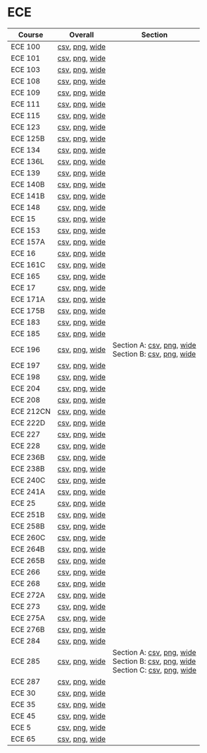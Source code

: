 # ECE

| Course | Overall | Section |
| ------ | ------- | ------- |
| ECE 100 | [csv](https://github.com/UCSD-Historical-Enrollment-Data/2025Spring/blob/main/overall/ECE%20100.csv), [png](https://raw.githubusercontent.com/UCSD-Historical-Enrollment-Data/2025Spring/main/plot_overall/ECE%20100.png), [wide](https://raw.githubusercontent.com/UCSD-Historical-Enrollment-Data/2025Spring/main/plot_overall_wide/ECE%20100.png) |  |
| ECE 101 | [csv](https://github.com/UCSD-Historical-Enrollment-Data/2025Spring/blob/main/overall/ECE%20101.csv), [png](https://raw.githubusercontent.com/UCSD-Historical-Enrollment-Data/2025Spring/main/plot_overall/ECE%20101.png), [wide](https://raw.githubusercontent.com/UCSD-Historical-Enrollment-Data/2025Spring/main/plot_overall_wide/ECE%20101.png) |  |
| ECE 103 | [csv](https://github.com/UCSD-Historical-Enrollment-Data/2025Spring/blob/main/overall/ECE%20103.csv), [png](https://raw.githubusercontent.com/UCSD-Historical-Enrollment-Data/2025Spring/main/plot_overall/ECE%20103.png), [wide](https://raw.githubusercontent.com/UCSD-Historical-Enrollment-Data/2025Spring/main/plot_overall_wide/ECE%20103.png) |  |
| ECE 108 | [csv](https://github.com/UCSD-Historical-Enrollment-Data/2025Spring/blob/main/overall/ECE%20108.csv), [png](https://raw.githubusercontent.com/UCSD-Historical-Enrollment-Data/2025Spring/main/plot_overall/ECE%20108.png), [wide](https://raw.githubusercontent.com/UCSD-Historical-Enrollment-Data/2025Spring/main/plot_overall_wide/ECE%20108.png) |  |
| ECE 109 | [csv](https://github.com/UCSD-Historical-Enrollment-Data/2025Spring/blob/main/overall/ECE%20109.csv), [png](https://raw.githubusercontent.com/UCSD-Historical-Enrollment-Data/2025Spring/main/plot_overall/ECE%20109.png), [wide](https://raw.githubusercontent.com/UCSD-Historical-Enrollment-Data/2025Spring/main/plot_overall_wide/ECE%20109.png) |  |
| ECE 111 | [csv](https://github.com/UCSD-Historical-Enrollment-Data/2025Spring/blob/main/overall/ECE%20111.csv), [png](https://raw.githubusercontent.com/UCSD-Historical-Enrollment-Data/2025Spring/main/plot_overall/ECE%20111.png), [wide](https://raw.githubusercontent.com/UCSD-Historical-Enrollment-Data/2025Spring/main/plot_overall_wide/ECE%20111.png) |  |
| ECE 115 | [csv](https://github.com/UCSD-Historical-Enrollment-Data/2025Spring/blob/main/overall/ECE%20115.csv), [png](https://raw.githubusercontent.com/UCSD-Historical-Enrollment-Data/2025Spring/main/plot_overall/ECE%20115.png), [wide](https://raw.githubusercontent.com/UCSD-Historical-Enrollment-Data/2025Spring/main/plot_overall_wide/ECE%20115.png) |  |
| ECE 123 | [csv](https://github.com/UCSD-Historical-Enrollment-Data/2025Spring/blob/main/overall/ECE%20123.csv), [png](https://raw.githubusercontent.com/UCSD-Historical-Enrollment-Data/2025Spring/main/plot_overall/ECE%20123.png), [wide](https://raw.githubusercontent.com/UCSD-Historical-Enrollment-Data/2025Spring/main/plot_overall_wide/ECE%20123.png) |  |
| ECE 125B | [csv](https://github.com/UCSD-Historical-Enrollment-Data/2025Spring/blob/main/overall/ECE%20125B.csv), [png](https://raw.githubusercontent.com/UCSD-Historical-Enrollment-Data/2025Spring/main/plot_overall/ECE%20125B.png), [wide](https://raw.githubusercontent.com/UCSD-Historical-Enrollment-Data/2025Spring/main/plot_overall_wide/ECE%20125B.png) |  |
| ECE 134 | [csv](https://github.com/UCSD-Historical-Enrollment-Data/2025Spring/blob/main/overall/ECE%20134.csv), [png](https://raw.githubusercontent.com/UCSD-Historical-Enrollment-Data/2025Spring/main/plot_overall/ECE%20134.png), [wide](https://raw.githubusercontent.com/UCSD-Historical-Enrollment-Data/2025Spring/main/plot_overall_wide/ECE%20134.png) |  |
| ECE 136L | [csv](https://github.com/UCSD-Historical-Enrollment-Data/2025Spring/blob/main/overall/ECE%20136L.csv), [png](https://raw.githubusercontent.com/UCSD-Historical-Enrollment-Data/2025Spring/main/plot_overall/ECE%20136L.png), [wide](https://raw.githubusercontent.com/UCSD-Historical-Enrollment-Data/2025Spring/main/plot_overall_wide/ECE%20136L.png) |  |
| ECE 139 | [csv](https://github.com/UCSD-Historical-Enrollment-Data/2025Spring/blob/main/overall/ECE%20139.csv), [png](https://raw.githubusercontent.com/UCSD-Historical-Enrollment-Data/2025Spring/main/plot_overall/ECE%20139.png), [wide](https://raw.githubusercontent.com/UCSD-Historical-Enrollment-Data/2025Spring/main/plot_overall_wide/ECE%20139.png) |  |
| ECE 140B | [csv](https://github.com/UCSD-Historical-Enrollment-Data/2025Spring/blob/main/overall/ECE%20140B.csv), [png](https://raw.githubusercontent.com/UCSD-Historical-Enrollment-Data/2025Spring/main/plot_overall/ECE%20140B.png), [wide](https://raw.githubusercontent.com/UCSD-Historical-Enrollment-Data/2025Spring/main/plot_overall_wide/ECE%20140B.png) |  |
| ECE 141B | [csv](https://github.com/UCSD-Historical-Enrollment-Data/2025Spring/blob/main/overall/ECE%20141B.csv), [png](https://raw.githubusercontent.com/UCSD-Historical-Enrollment-Data/2025Spring/main/plot_overall/ECE%20141B.png), [wide](https://raw.githubusercontent.com/UCSD-Historical-Enrollment-Data/2025Spring/main/plot_overall_wide/ECE%20141B.png) |  |
| ECE 148 | [csv](https://github.com/UCSD-Historical-Enrollment-Data/2025Spring/blob/main/overall/ECE%20148.csv), [png](https://raw.githubusercontent.com/UCSD-Historical-Enrollment-Data/2025Spring/main/plot_overall/ECE%20148.png), [wide](https://raw.githubusercontent.com/UCSD-Historical-Enrollment-Data/2025Spring/main/plot_overall_wide/ECE%20148.png) |  |
| ECE 15 | [csv](https://github.com/UCSD-Historical-Enrollment-Data/2025Spring/blob/main/overall/ECE%2015.csv), [png](https://raw.githubusercontent.com/UCSD-Historical-Enrollment-Data/2025Spring/main/plot_overall/ECE%2015.png), [wide](https://raw.githubusercontent.com/UCSD-Historical-Enrollment-Data/2025Spring/main/plot_overall_wide/ECE%2015.png) |  |
| ECE 153 | [csv](https://github.com/UCSD-Historical-Enrollment-Data/2025Spring/blob/main/overall/ECE%20153.csv), [png](https://raw.githubusercontent.com/UCSD-Historical-Enrollment-Data/2025Spring/main/plot_overall/ECE%20153.png), [wide](https://raw.githubusercontent.com/UCSD-Historical-Enrollment-Data/2025Spring/main/plot_overall_wide/ECE%20153.png) |  |
| ECE 157A | [csv](https://github.com/UCSD-Historical-Enrollment-Data/2025Spring/blob/main/overall/ECE%20157A.csv), [png](https://raw.githubusercontent.com/UCSD-Historical-Enrollment-Data/2025Spring/main/plot_overall/ECE%20157A.png), [wide](https://raw.githubusercontent.com/UCSD-Historical-Enrollment-Data/2025Spring/main/plot_overall_wide/ECE%20157A.png) |  |
| ECE 16 | [csv](https://github.com/UCSD-Historical-Enrollment-Data/2025Spring/blob/main/overall/ECE%2016.csv), [png](https://raw.githubusercontent.com/UCSD-Historical-Enrollment-Data/2025Spring/main/plot_overall/ECE%2016.png), [wide](https://raw.githubusercontent.com/UCSD-Historical-Enrollment-Data/2025Spring/main/plot_overall_wide/ECE%2016.png) |  |
| ECE 161C | [csv](https://github.com/UCSD-Historical-Enrollment-Data/2025Spring/blob/main/overall/ECE%20161C.csv), [png](https://raw.githubusercontent.com/UCSD-Historical-Enrollment-Data/2025Spring/main/plot_overall/ECE%20161C.png), [wide](https://raw.githubusercontent.com/UCSD-Historical-Enrollment-Data/2025Spring/main/plot_overall_wide/ECE%20161C.png) |  |
| ECE 165 | [csv](https://github.com/UCSD-Historical-Enrollment-Data/2025Spring/blob/main/overall/ECE%20165.csv), [png](https://raw.githubusercontent.com/UCSD-Historical-Enrollment-Data/2025Spring/main/plot_overall/ECE%20165.png), [wide](https://raw.githubusercontent.com/UCSD-Historical-Enrollment-Data/2025Spring/main/plot_overall_wide/ECE%20165.png) |  |
| ECE 17 | [csv](https://github.com/UCSD-Historical-Enrollment-Data/2025Spring/blob/main/overall/ECE%2017.csv), [png](https://raw.githubusercontent.com/UCSD-Historical-Enrollment-Data/2025Spring/main/plot_overall/ECE%2017.png), [wide](https://raw.githubusercontent.com/UCSD-Historical-Enrollment-Data/2025Spring/main/plot_overall_wide/ECE%2017.png) |  |
| ECE 171A | [csv](https://github.com/UCSD-Historical-Enrollment-Data/2025Spring/blob/main/overall/ECE%20171A.csv), [png](https://raw.githubusercontent.com/UCSD-Historical-Enrollment-Data/2025Spring/main/plot_overall/ECE%20171A.png), [wide](https://raw.githubusercontent.com/UCSD-Historical-Enrollment-Data/2025Spring/main/plot_overall_wide/ECE%20171A.png) |  |
| ECE 175B | [csv](https://github.com/UCSD-Historical-Enrollment-Data/2025Spring/blob/main/overall/ECE%20175B.csv), [png](https://raw.githubusercontent.com/UCSD-Historical-Enrollment-Data/2025Spring/main/plot_overall/ECE%20175B.png), [wide](https://raw.githubusercontent.com/UCSD-Historical-Enrollment-Data/2025Spring/main/plot_overall_wide/ECE%20175B.png) |  |
| ECE 183 | [csv](https://github.com/UCSD-Historical-Enrollment-Data/2025Spring/blob/main/overall/ECE%20183.csv), [png](https://raw.githubusercontent.com/UCSD-Historical-Enrollment-Data/2025Spring/main/plot_overall/ECE%20183.png), [wide](https://raw.githubusercontent.com/UCSD-Historical-Enrollment-Data/2025Spring/main/plot_overall_wide/ECE%20183.png) |  |
| ECE 185 | [csv](https://github.com/UCSD-Historical-Enrollment-Data/2025Spring/blob/main/overall/ECE%20185.csv), [png](https://raw.githubusercontent.com/UCSD-Historical-Enrollment-Data/2025Spring/main/plot_overall/ECE%20185.png), [wide](https://raw.githubusercontent.com/UCSD-Historical-Enrollment-Data/2025Spring/main/plot_overall_wide/ECE%20185.png) |  |
| ECE 196 | [csv](https://github.com/UCSD-Historical-Enrollment-Data/2025Spring/blob/main/overall/ECE%20196.csv), [png](https://raw.githubusercontent.com/UCSD-Historical-Enrollment-Data/2025Spring/main/plot_overall/ECE%20196.png), [wide](https://raw.githubusercontent.com/UCSD-Historical-Enrollment-Data/2025Spring/main/plot_overall_wide/ECE%20196.png) | Section A: [csv](https://github.com/UCSD-Historical-Enrollment-Data/2025Spring/blob/main/section/ECE%20196_A.csv), [png](https://raw.githubusercontent.com/UCSD-Historical-Enrollment-Data/2025Spring/main/plot_section/ECE%20196_A.png), [wide](https://raw.githubusercontent.com/UCSD-Historical-Enrollment-Data/2025Spring/main/plot_section_wide/ECE%20196_A.png)<br>Section B: [csv](https://github.com/UCSD-Historical-Enrollment-Data/2025Spring/blob/main/section/ECE%20196_B.csv), [png](https://raw.githubusercontent.com/UCSD-Historical-Enrollment-Data/2025Spring/main/plot_section/ECE%20196_B.png), [wide](https://raw.githubusercontent.com/UCSD-Historical-Enrollment-Data/2025Spring/main/plot_section_wide/ECE%20196_B.png) |
| ECE 197 | [csv](https://github.com/UCSD-Historical-Enrollment-Data/2025Spring/blob/main/overall/ECE%20197.csv), [png](https://raw.githubusercontent.com/UCSD-Historical-Enrollment-Data/2025Spring/main/plot_overall/ECE%20197.png), [wide](https://raw.githubusercontent.com/UCSD-Historical-Enrollment-Data/2025Spring/main/plot_overall_wide/ECE%20197.png) |  |
| ECE 198 | [csv](https://github.com/UCSD-Historical-Enrollment-Data/2025Spring/blob/main/overall/ECE%20198.csv), [png](https://raw.githubusercontent.com/UCSD-Historical-Enrollment-Data/2025Spring/main/plot_overall/ECE%20198.png), [wide](https://raw.githubusercontent.com/UCSD-Historical-Enrollment-Data/2025Spring/main/plot_overall_wide/ECE%20198.png) |  |
| ECE 204 | [csv](https://github.com/UCSD-Historical-Enrollment-Data/2025Spring/blob/main/overall/ECE%20204.csv), [png](https://raw.githubusercontent.com/UCSD-Historical-Enrollment-Data/2025Spring/main/plot_overall/ECE%20204.png), [wide](https://raw.githubusercontent.com/UCSD-Historical-Enrollment-Data/2025Spring/main/plot_overall_wide/ECE%20204.png) |  |
| ECE 208 | [csv](https://github.com/UCSD-Historical-Enrollment-Data/2025Spring/blob/main/overall/ECE%20208.csv), [png](https://raw.githubusercontent.com/UCSD-Historical-Enrollment-Data/2025Spring/main/plot_overall/ECE%20208.png), [wide](https://raw.githubusercontent.com/UCSD-Historical-Enrollment-Data/2025Spring/main/plot_overall_wide/ECE%20208.png) |  |
| ECE 212CN | [csv](https://github.com/UCSD-Historical-Enrollment-Data/2025Spring/blob/main/overall/ECE%20212CN.csv), [png](https://raw.githubusercontent.com/UCSD-Historical-Enrollment-Data/2025Spring/main/plot_overall/ECE%20212CN.png), [wide](https://raw.githubusercontent.com/UCSD-Historical-Enrollment-Data/2025Spring/main/plot_overall_wide/ECE%20212CN.png) |  |
| ECE 222D | [csv](https://github.com/UCSD-Historical-Enrollment-Data/2025Spring/blob/main/overall/ECE%20222D.csv), [png](https://raw.githubusercontent.com/UCSD-Historical-Enrollment-Data/2025Spring/main/plot_overall/ECE%20222D.png), [wide](https://raw.githubusercontent.com/UCSD-Historical-Enrollment-Data/2025Spring/main/plot_overall_wide/ECE%20222D.png) |  |
| ECE 227 | [csv](https://github.com/UCSD-Historical-Enrollment-Data/2025Spring/blob/main/overall/ECE%20227.csv), [png](https://raw.githubusercontent.com/UCSD-Historical-Enrollment-Data/2025Spring/main/plot_overall/ECE%20227.png), [wide](https://raw.githubusercontent.com/UCSD-Historical-Enrollment-Data/2025Spring/main/plot_overall_wide/ECE%20227.png) |  |
| ECE 228 | [csv](https://github.com/UCSD-Historical-Enrollment-Data/2025Spring/blob/main/overall/ECE%20228.csv), [png](https://raw.githubusercontent.com/UCSD-Historical-Enrollment-Data/2025Spring/main/plot_overall/ECE%20228.png), [wide](https://raw.githubusercontent.com/UCSD-Historical-Enrollment-Data/2025Spring/main/plot_overall_wide/ECE%20228.png) |  |
| ECE 236B | [csv](https://github.com/UCSD-Historical-Enrollment-Data/2025Spring/blob/main/overall/ECE%20236B.csv), [png](https://raw.githubusercontent.com/UCSD-Historical-Enrollment-Data/2025Spring/main/plot_overall/ECE%20236B.png), [wide](https://raw.githubusercontent.com/UCSD-Historical-Enrollment-Data/2025Spring/main/plot_overall_wide/ECE%20236B.png) |  |
| ECE 238B | [csv](https://github.com/UCSD-Historical-Enrollment-Data/2025Spring/blob/main/overall/ECE%20238B.csv), [png](https://raw.githubusercontent.com/UCSD-Historical-Enrollment-Data/2025Spring/main/plot_overall/ECE%20238B.png), [wide](https://raw.githubusercontent.com/UCSD-Historical-Enrollment-Data/2025Spring/main/plot_overall_wide/ECE%20238B.png) |  |
| ECE 240C | [csv](https://github.com/UCSD-Historical-Enrollment-Data/2025Spring/blob/main/overall/ECE%20240C.csv), [png](https://raw.githubusercontent.com/UCSD-Historical-Enrollment-Data/2025Spring/main/plot_overall/ECE%20240C.png), [wide](https://raw.githubusercontent.com/UCSD-Historical-Enrollment-Data/2025Spring/main/plot_overall_wide/ECE%20240C.png) |  |
| ECE 241A | [csv](https://github.com/UCSD-Historical-Enrollment-Data/2025Spring/blob/main/overall/ECE%20241A.csv), [png](https://raw.githubusercontent.com/UCSD-Historical-Enrollment-Data/2025Spring/main/plot_overall/ECE%20241A.png), [wide](https://raw.githubusercontent.com/UCSD-Historical-Enrollment-Data/2025Spring/main/plot_overall_wide/ECE%20241A.png) |  |
| ECE 25 | [csv](https://github.com/UCSD-Historical-Enrollment-Data/2025Spring/blob/main/overall/ECE%2025.csv), [png](https://raw.githubusercontent.com/UCSD-Historical-Enrollment-Data/2025Spring/main/plot_overall/ECE%2025.png), [wide](https://raw.githubusercontent.com/UCSD-Historical-Enrollment-Data/2025Spring/main/plot_overall_wide/ECE%2025.png) |  |
| ECE 251B | [csv](https://github.com/UCSD-Historical-Enrollment-Data/2025Spring/blob/main/overall/ECE%20251B.csv), [png](https://raw.githubusercontent.com/UCSD-Historical-Enrollment-Data/2025Spring/main/plot_overall/ECE%20251B.png), [wide](https://raw.githubusercontent.com/UCSD-Historical-Enrollment-Data/2025Spring/main/plot_overall_wide/ECE%20251B.png) |  |
| ECE 258B | [csv](https://github.com/UCSD-Historical-Enrollment-Data/2025Spring/blob/main/overall/ECE%20258B.csv), [png](https://raw.githubusercontent.com/UCSD-Historical-Enrollment-Data/2025Spring/main/plot_overall/ECE%20258B.png), [wide](https://raw.githubusercontent.com/UCSD-Historical-Enrollment-Data/2025Spring/main/plot_overall_wide/ECE%20258B.png) |  |
| ECE 260C | [csv](https://github.com/UCSD-Historical-Enrollment-Data/2025Spring/blob/main/overall/ECE%20260C.csv), [png](https://raw.githubusercontent.com/UCSD-Historical-Enrollment-Data/2025Spring/main/plot_overall/ECE%20260C.png), [wide](https://raw.githubusercontent.com/UCSD-Historical-Enrollment-Data/2025Spring/main/plot_overall_wide/ECE%20260C.png) |  |
| ECE 264B | [csv](https://github.com/UCSD-Historical-Enrollment-Data/2025Spring/blob/main/overall/ECE%20264B.csv), [png](https://raw.githubusercontent.com/UCSD-Historical-Enrollment-Data/2025Spring/main/plot_overall/ECE%20264B.png), [wide](https://raw.githubusercontent.com/UCSD-Historical-Enrollment-Data/2025Spring/main/plot_overall_wide/ECE%20264B.png) |  |
| ECE 265B | [csv](https://github.com/UCSD-Historical-Enrollment-Data/2025Spring/blob/main/overall/ECE%20265B.csv), [png](https://raw.githubusercontent.com/UCSD-Historical-Enrollment-Data/2025Spring/main/plot_overall/ECE%20265B.png), [wide](https://raw.githubusercontent.com/UCSD-Historical-Enrollment-Data/2025Spring/main/plot_overall_wide/ECE%20265B.png) |  |
| ECE 266 | [csv](https://github.com/UCSD-Historical-Enrollment-Data/2025Spring/blob/main/overall/ECE%20266.csv), [png](https://raw.githubusercontent.com/UCSD-Historical-Enrollment-Data/2025Spring/main/plot_overall/ECE%20266.png), [wide](https://raw.githubusercontent.com/UCSD-Historical-Enrollment-Data/2025Spring/main/plot_overall_wide/ECE%20266.png) |  |
| ECE 268 | [csv](https://github.com/UCSD-Historical-Enrollment-Data/2025Spring/blob/main/overall/ECE%20268.csv), [png](https://raw.githubusercontent.com/UCSD-Historical-Enrollment-Data/2025Spring/main/plot_overall/ECE%20268.png), [wide](https://raw.githubusercontent.com/UCSD-Historical-Enrollment-Data/2025Spring/main/plot_overall_wide/ECE%20268.png) |  |
| ECE 272A | [csv](https://github.com/UCSD-Historical-Enrollment-Data/2025Spring/blob/main/overall/ECE%20272A.csv), [png](https://raw.githubusercontent.com/UCSD-Historical-Enrollment-Data/2025Spring/main/plot_overall/ECE%20272A.png), [wide](https://raw.githubusercontent.com/UCSD-Historical-Enrollment-Data/2025Spring/main/plot_overall_wide/ECE%20272A.png) |  |
| ECE 273 | [csv](https://github.com/UCSD-Historical-Enrollment-Data/2025Spring/blob/main/overall/ECE%20273.csv), [png](https://raw.githubusercontent.com/UCSD-Historical-Enrollment-Data/2025Spring/main/plot_overall/ECE%20273.png), [wide](https://raw.githubusercontent.com/UCSD-Historical-Enrollment-Data/2025Spring/main/plot_overall_wide/ECE%20273.png) |  |
| ECE 275A | [csv](https://github.com/UCSD-Historical-Enrollment-Data/2025Spring/blob/main/overall/ECE%20275A.csv), [png](https://raw.githubusercontent.com/UCSD-Historical-Enrollment-Data/2025Spring/main/plot_overall/ECE%20275A.png), [wide](https://raw.githubusercontent.com/UCSD-Historical-Enrollment-Data/2025Spring/main/plot_overall_wide/ECE%20275A.png) |  |
| ECE 276B | [csv](https://github.com/UCSD-Historical-Enrollment-Data/2025Spring/blob/main/overall/ECE%20276B.csv), [png](https://raw.githubusercontent.com/UCSD-Historical-Enrollment-Data/2025Spring/main/plot_overall/ECE%20276B.png), [wide](https://raw.githubusercontent.com/UCSD-Historical-Enrollment-Data/2025Spring/main/plot_overall_wide/ECE%20276B.png) |  |
| ECE 284 | [csv](https://github.com/UCSD-Historical-Enrollment-Data/2025Spring/blob/main/overall/ECE%20284.csv), [png](https://raw.githubusercontent.com/UCSD-Historical-Enrollment-Data/2025Spring/main/plot_overall/ECE%20284.png), [wide](https://raw.githubusercontent.com/UCSD-Historical-Enrollment-Data/2025Spring/main/plot_overall_wide/ECE%20284.png) |  |
| ECE 285 | [csv](https://github.com/UCSD-Historical-Enrollment-Data/2025Spring/blob/main/overall/ECE%20285.csv), [png](https://raw.githubusercontent.com/UCSD-Historical-Enrollment-Data/2025Spring/main/plot_overall/ECE%20285.png), [wide](https://raw.githubusercontent.com/UCSD-Historical-Enrollment-Data/2025Spring/main/plot_overall_wide/ECE%20285.png) | Section A: [csv](https://github.com/UCSD-Historical-Enrollment-Data/2025Spring/blob/main/section/ECE%20285_A.csv), [png](https://raw.githubusercontent.com/UCSD-Historical-Enrollment-Data/2025Spring/main/plot_section/ECE%20285_A.png), [wide](https://raw.githubusercontent.com/UCSD-Historical-Enrollment-Data/2025Spring/main/plot_section_wide/ECE%20285_A.png)<br>Section B: [csv](https://github.com/UCSD-Historical-Enrollment-Data/2025Spring/blob/main/section/ECE%20285_B.csv), [png](https://raw.githubusercontent.com/UCSD-Historical-Enrollment-Data/2025Spring/main/plot_section/ECE%20285_B.png), [wide](https://raw.githubusercontent.com/UCSD-Historical-Enrollment-Data/2025Spring/main/plot_section_wide/ECE%20285_B.png)<br>Section C: [csv](https://github.com/UCSD-Historical-Enrollment-Data/2025Spring/blob/main/section/ECE%20285_C.csv), [png](https://raw.githubusercontent.com/UCSD-Historical-Enrollment-Data/2025Spring/main/plot_section/ECE%20285_C.png), [wide](https://raw.githubusercontent.com/UCSD-Historical-Enrollment-Data/2025Spring/main/plot_section_wide/ECE%20285_C.png) |
| ECE 287 | [csv](https://github.com/UCSD-Historical-Enrollment-Data/2025Spring/blob/main/overall/ECE%20287.csv), [png](https://raw.githubusercontent.com/UCSD-Historical-Enrollment-Data/2025Spring/main/plot_overall/ECE%20287.png), [wide](https://raw.githubusercontent.com/UCSD-Historical-Enrollment-Data/2025Spring/main/plot_overall_wide/ECE%20287.png) |  |
| ECE 30 | [csv](https://github.com/UCSD-Historical-Enrollment-Data/2025Spring/blob/main/overall/ECE%2030.csv), [png](https://raw.githubusercontent.com/UCSD-Historical-Enrollment-Data/2025Spring/main/plot_overall/ECE%2030.png), [wide](https://raw.githubusercontent.com/UCSD-Historical-Enrollment-Data/2025Spring/main/plot_overall_wide/ECE%2030.png) |  |
| ECE 35 | [csv](https://github.com/UCSD-Historical-Enrollment-Data/2025Spring/blob/main/overall/ECE%2035.csv), [png](https://raw.githubusercontent.com/UCSD-Historical-Enrollment-Data/2025Spring/main/plot_overall/ECE%2035.png), [wide](https://raw.githubusercontent.com/UCSD-Historical-Enrollment-Data/2025Spring/main/plot_overall_wide/ECE%2035.png) |  |
| ECE 45 | [csv](https://github.com/UCSD-Historical-Enrollment-Data/2025Spring/blob/main/overall/ECE%2045.csv), [png](https://raw.githubusercontent.com/UCSD-Historical-Enrollment-Data/2025Spring/main/plot_overall/ECE%2045.png), [wide](https://raw.githubusercontent.com/UCSD-Historical-Enrollment-Data/2025Spring/main/plot_overall_wide/ECE%2045.png) |  |
| ECE 5 | [csv](https://github.com/UCSD-Historical-Enrollment-Data/2025Spring/blob/main/overall/ECE%205.csv), [png](https://raw.githubusercontent.com/UCSD-Historical-Enrollment-Data/2025Spring/main/plot_overall/ECE%205.png), [wide](https://raw.githubusercontent.com/UCSD-Historical-Enrollment-Data/2025Spring/main/plot_overall_wide/ECE%205.png) |  |
| ECE 65 | [csv](https://github.com/UCSD-Historical-Enrollment-Data/2025Spring/blob/main/overall/ECE%2065.csv), [png](https://raw.githubusercontent.com/UCSD-Historical-Enrollment-Data/2025Spring/main/plot_overall/ECE%2065.png), [wide](https://raw.githubusercontent.com/UCSD-Historical-Enrollment-Data/2025Spring/main/plot_overall_wide/ECE%2065.png) |  |
